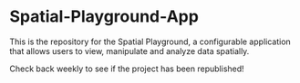 # Spatial-Playground-App
This is the repository for the Spatial Playground, a configurable application that allows users to view, manipulate and analyze data spatially.

Check back weekly to see if the project has been republished!
